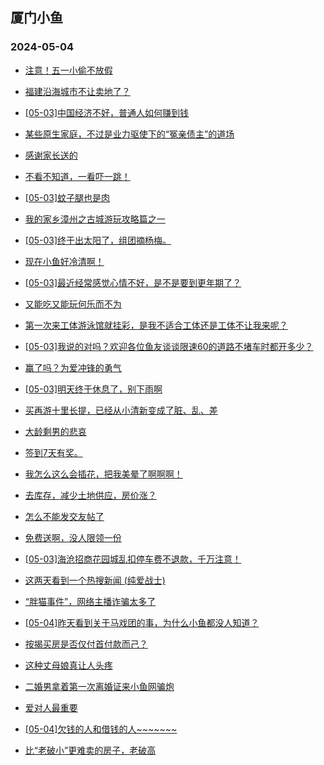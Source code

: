 ## 厦门小鱼 
### 2024-05-04

+ [注意！五一小偷不放假](http://bbs.xmfish.com/read-htm-tid-18184866.html)

+ [福建沿海城市不让卖地了？](http://bbs.xmfish.com/read-htm-tid-18184972.html)

+ [[05-03]中国经济不好，普通人如何赚到钱](http://bbs.xmfish.com/read-htm-tid-18184914.html)

+ [某些原生家庭，不过是业力驱使下的“冤亲债主”的道场](http://bbs.xmfish.com/read-htm-tid-18184869.html)

+ [感谢家长送的](http://bbs.xmfish.com/read-htm-tid-18184856.html)

+ [不看不知道，一看吓一跳！](http://bbs.xmfish.com/read-htm-tid-18184899.html)

+ [[05-03]蚊子腿也是肉](http://bbs.xmfish.com/read-htm-tid-18184884.html)

+ [我的家乡漳州之古城游玩攻略篇之一](http://bbs.xmfish.com/read-htm-tid-18184970.html)

+ [[05-03]终于出太阳了，组团摘杨梅。](http://bbs.xmfish.com/read-htm-tid-18184898.html)

+ [现在小鱼好冷清啊！](http://bbs.xmfish.com/read-htm-tid-18184962.html)

+ [[05-03]最近经常感觉心情不好，是不是要到更年期了？](http://bbs.xmfish.com/read-htm-tid-18184999.html)

+ [又能吃又能玩何乐而不为](http://bbs.xmfish.com/read-htm-tid-18184975.html)

+ [第一次来工体游泳馆就挂彩，是我不适合工体还是工体不让我来呢？](http://bbs.xmfish.com/read-htm-tid-18185022.html)

+ [[05-03]我说的对吗？欢迎各位鱼友谈谈限速60的道路不堵车时都开多少？](http://bbs.xmfish.com/read-htm-tid-18185008.html)

+ [赢了吗？为爱冲锋的勇气](http://bbs.xmfish.com/read-htm-tid-18185035.html)

+ [[05-03]明天终于休息了，别下雨啊](http://bbs.xmfish.com/read-htm-tid-18185016.html)

+ [买再游十里长提，已经从小清新变成了脏、乱、差](http://bbs.xmfish.com/read-htm-tid-18185082.html)

+ [大龄剩男的悲哀](http://bbs.xmfish.com/read-htm-tid-18185091.html)

+ [签到7天有奖。](http://bbs.xmfish.com/read-htm-tid-18185046.html)

+ [我怎么这么会插花，把我美晕了啊啊啊！](http://bbs.xmfish.com/read-htm-tid-18185073.html)

+ [去库存，减少土地供应，房价涨？](http://bbs.xmfish.com/read-htm-tid-18185075.html)

+ [怎么不能发交友帖了](http://bbs.xmfish.com/read-htm-tid-18185026.html)

+ [免费送啊，没人限领一份](http://bbs.xmfish.com/read-htm-tid-18185129.html)

+ [[05-03]海沧招商花园城乱扣停车费不退款，千万注意！](http://bbs.xmfish.com/read-htm-tid-18185087.html)

+ [这两天看到一个热搜新闻 (纯爱战士)](http://bbs.xmfish.com/read-htm-tid-18185136.html)

+ [“胖猫事件”，网络主播诈骗太多了](http://bbs.xmfish.com/read-htm-tid-18185157.html)

+ [[05-04]昨天看到关于马戏团的事，为什么小鱼都没人知道？](http://bbs.xmfish.com/read-htm-tid-18185231.html)

+ [按揭买房是否仅付首付款而己？](http://bbs.xmfish.com/read-htm-tid-18185119.html)

+ [这种丈母娘真让人头疼](http://bbs.xmfish.com/read-htm-tid-18185221.html)

+ [二婚男拿着第一次离婚证来小鱼网骗炮](http://bbs.xmfish.com/read-htm-tid-18185266.html)

+ [爱对人最重要](http://bbs.xmfish.com/read-htm-tid-18185198.html)

+ [[05-04]欠钱的人和借钱的人~~~~~~~](http://bbs.xmfish.com/read-htm-tid-18185205.html)

+ [比“老破小”更难卖的房子，老破高](http://bbs.xmfish.com/read-htm-tid-18185294.html)

